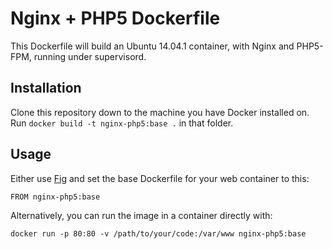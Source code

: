 # Nginx + PHP5 Dockerfile

This Dockerfile will build an Ubuntu 14.04.1 container, with Nginx and PHP5-FPM, running under
supervisord.

## Installation

Clone this repository down to the machine you have Docker installed on. Run
`docker build -t nginx-php5:base .` in that folder.

## Usage

Either use [Fig](http://fig.sh) and set the base Dockerfile for your web container to this:

````
FROM nginx-php5:base
````

Alternatively, you can run the image in a container directly with:

````
docker run -p 80:80 -v /path/to/your/code:/var/www nginx-php5:base
````

